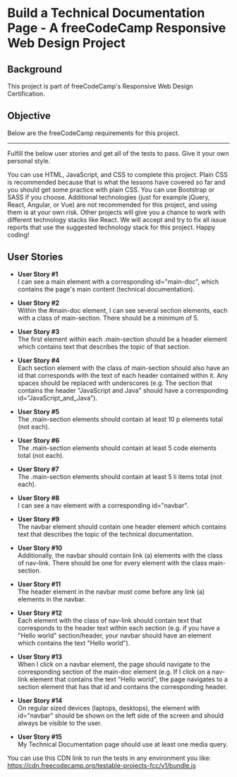 # Build a Technical Documentation Page - A freeCodeCamp Responsive Web Design Project

## Background

This project is part of freeCodeCamp's Responsive Web Design Certification.

## Objective

Below are the freeCodeCamp requirements for this project.

---

Fulfill the below user stories and get all of the tests to pass. Give it your own personal style.

You can use HTML, JavaScript, and CSS to complete this project. Plain CSS is recommended because that is what the lessons have covered so far and you should get some practice with plain CSS. You can use Bootstrap or SASS if you choose. Additional technologies (just for example jQuery, React, Angular, or Vue) are not recommended for this project, and using them is at your own risk. Other projects will give you a chance to work with different technology stacks like React. We will accept and try to fix all issue reports that use the suggested technology stack for this project. Happy coding!

## User Stories

- **User Story #1**  
  I can see a main element with a corresponding id="main-doc", which contains the page's main content (technical documentation).

- **User Story #2**  
  Within the #main-doc element, I can see several section elements, each with a class of main-section. There should be a minimum of 5.

- **User Story #3**  
  The first element within each .main-section should be a header element which contains text that describes the topic of that section.

- **User Story #4**  
  Each section element with the class of main-section should also have an id that corresponds with the text of each header contained within it. Any spaces should be replaced with underscores (e.g. The section that contains the header "JavaScript and Java" should have a corresponding id="JavaScript_and_Java").

- **User Story #5**  
  The .main-section elements should contain at least 10 p elements total (not each).

- **User Story #6**  
  The .main-section elements should contain at least 5 code elements total (not each).

- **User Story #7**  
  The .main-section elements should contain at least 5 li items total (not each).

- **User Story #8**  
  I can see a nav element with a corresponding id="navbar".

- **User Story #9**  
  The navbar element should contain one header element which contains text that describes the topic of the technical documentation.

- **User Story #10**  
  Additionally, the navbar should contain link (a) elements with the class of nav-link. There should be one for every element with the class main-section.

- **User Story #11**  
  The header element in the navbar must come before any link (a) elements in the navbar.

- **User Story #12**  
  Each element with the class of nav-link should contain text that corresponds to the header text within each section (e.g. if you have a "Hello world" section/header, your navbar should have an element which contains the text "Hello world").

- **User Story #13**  
  When I click on a navbar element, the page should navigate to the corresponding section of the main-doc element (e.g. If I click on a nav-link element that contains the text "Hello world", the page navigates to a section element that has that id and contains the corresponding header.

- **User Story #14**  
  On regular sized devices (laptops, desktops), the element with id="navbar" should be shown on the left side of the screen and should always be visible to the user.

- **User Story #15**  
  My Technical Documentation page should use at least one media query.

You can use this CDN link to run the tests in any environment you like: https://cdn.freecodecamp.org/testable-projects-fcc/v1/bundle.js
